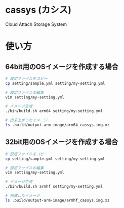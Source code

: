# cassys (カシス)

Cloud Attach Storage System

# 使い方

## 64bit用のOSイメージを作成する場合

```bash
# 設定ファイルをコピー
cp setting/sample.yml setting/my-setting.yml

# 設定ファイルの編集
vim setting/my-setting.yml

# イメージ生成
./bin/build.sh arm64 setting/my-setting.yml

# 出来上がったイメージ
ls .build/output-arm-image/arm64_cassys.img.xz
```

## 32bit用のOSイメージを作成する場合

```bash
# 設定ファイルをコピー
cp setting/sample.yml setting/my-setting.yml

# 設定ファイルの編集
vim setting/my-setting.yml

# イメージ生成
./bin/build.sh armhf setting/my-setting.yml

# 完成したイメージ
ls .build/output-arm-image/armhf_cassys.img.xz
```